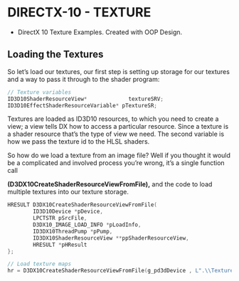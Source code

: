 # DIRECTX-10 - TEXTURE
* DirectX 10 Texture Examples.
Created with OOP Design.

## Loading the Textures
So let’s load our textures, our first step is setting up storage for our textures and a way to pass it through to the shader program:
```c
// Texture variables
ID3D10ShaderResourceView*	          textureSRV;
ID3D10EffectShaderResourceVariable*	pTextureSR;
```
Textures are loaded as ID3D10 resources, to which you need to create a view; a view tells DX how to access a particular resource. Since a texture is a shader resource that’s the type of view we need. The second variable is how we pass the texture id to the HLSL shaders.

So how do we load a texture from an image file? Well if you thought it would be a complicated and involved process you’re wrong, it’s a single function call

__(D3DX10CreateShaderResourceViewFromFile),__ and the code to load multiple textures into our texture storage.

```c
HRESULT D3DX10CreateShaderResourceViewFromFile(
        ID3D10Device *pDevice,
        LPCTSTR pSrcFile,
        D3DX10_IMAGE_LOAD_INFO *pLoadInfo,
        ID3DX10ThreadPump *pPump,
        ID3DX10ShaderResourceView **ppShaderResourceView,
        HRESULT *pHResult
};
```

```c
// Load texture maps
hr = D3DX10CreateShaderResourceViewFromFile(g_pd3dDevice , L".\\Textures\\t1.bmp", NULL , NULL ,&g_textureSRV , NULL);

```
